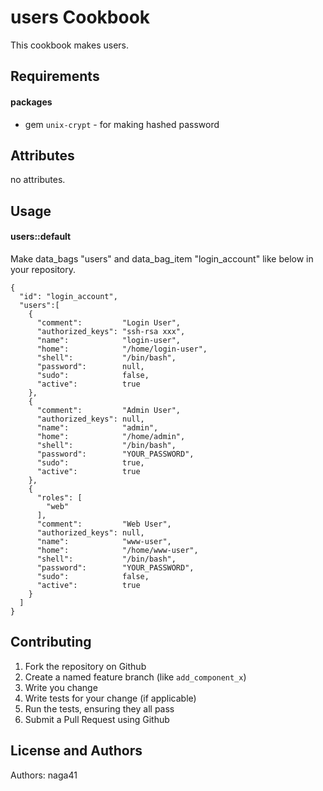 users Cookbook
==============

This cookbook makes users.

Requirements
------------

#### packages
- gem `unix-crypt` - for making hashed password

Attributes
----------

no attributes.

Usage
-----
#### users::default

Make data_bags "users" and data_bag_item "login_account" like below in your repository.

```json.
{
  "id": "login_account",
  "users":[
    {
      "comment":         "Login User",
      "authorized_keys": "ssh-rsa xxx",
      "name":            "login-user",
      "home":            "/home/login-user",
      "shell":           "/bin/bash",
      "password":        null,
      "sudo":            false,
      "active":          true
    },
    {
      "comment":         "Admin User",
      "authorized_keys": null,
      "name":            "admin",
      "home":            "/home/admin",
      "shell":           "/bin/bash",
      "password":        "YOUR_PASSWORD",
      "sudo":            true,
      "active":          true
    },
    {
      "roles": [
        "web"
      ],
      "comment":         "Web User",
      "authorized_keys": null,
      "name":            "www-user",
      "home":            "/home/www-user",
      "shell":           "/bin/bash",
      "password":        "YOUR_PASSWORD",
      "sudo":            false,
      "active":          true
    }
  ]
}
```

Contributing
------------

1. Fork the repository on Github
2. Create a named feature branch (like `add_component_x`)
3. Write you change
4. Write tests for your change (if applicable)
5. Run the tests, ensuring they all pass
6. Submit a Pull Request using Github

License and Authors
-------------------
Authors: naga41
